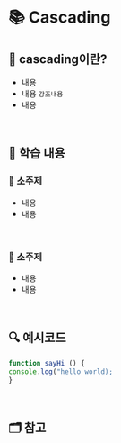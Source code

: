 # 📚 Cascading

## 📖 cascading이란?

- 내용
- 내용 `강조내용`
- 내용

</br>

## 📖 학습 내용

### 📍 소주제

- 내용
- 내용

</br>

### 📍 소주제

- 내용
- 내용

</br>

## 🔍 예시코드

```js
function sayHi () {
console.log("hello world);
}
```

</br>

## 🗂️ 참고
